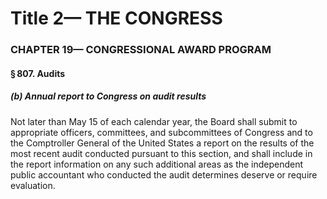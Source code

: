 
# Title 2— THE CONGRESS
### CHAPTER 19— CONGRESSIONAL AWARD PROGRAM
#### § 807. Audits
##### (b) Annual report to Congress on audit results

Not later than May 15 of each calendar year, the Board shall submit to appropriate officers, committees, and subcommittees of Congress and to the Comptroller General of the United States a report on the results of the most recent audit conducted pursuant to this section, and shall include in the report information on any such additional areas as the independent public accountant who conducted the audit determines deserve or require evaluation.
